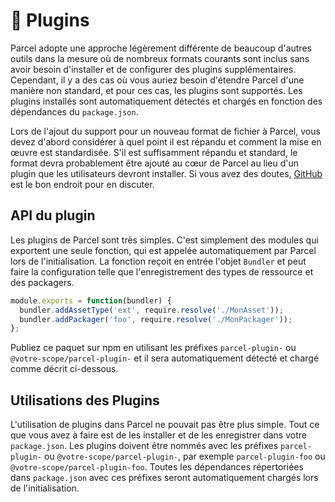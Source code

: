 # 🔌 Plugins

Parcel adopte une approche légèrement différente de beaucoup d'autres outils dans la mesure où de nombreux formats courants sont inclus sans avoir besoin d'installer et de configurer des plugins supplémentaires. Cependant, il y a des cas où vous auriez besoin d'étendre Parcel d'une manière non standard, et pour ces cas, les plugins sont supportés. Les plugins installés sont automatiquement détectés et chargés en fonction des dépendances du `package.json`.

Lors de l'ajout du support pour un nouveau format de fichier à Parcel, vous devez d'abord considérer à quel point il est répandu et comment la mise en œuvre est standardisée. S'il est suffisamment répandu et standard, le format devra probablement être ajouté au cœur de Parcel au lieu d'un plugin que les utilisateurs devront installer. Si vous avez des doutes, [GitHub](https://github.com/parcel-bundler/parcel/issues) est le bon endroit pour en discuter.

## API du plugin

Les plugins de Parcel sont très simples. C'est simplement des modules qui exportent une seule fonction, qui est appelée automatiquement par Parcel lors de l'initialisation. La fonction reçoit en entrée l'objet `Bundler` et peut faire la configuration telle que l'enregistrement des types de ressource et des packagers.

```javascript
module.exports = function(bundler) {
  bundler.addAssetType('ext', require.resolve('./MonAsset'));
  bundler.addPackager('foo', require.resolve('./MonPackager'));
};
```

Publiez ce paquet sur npm en utilisant les préfixes `parcel-plugin-` ou `@votre-scope/parcel-plugin-` et il sera automatiquement détecté et chargé comme décrit ci-dessous.

## Utilisations des Plugins

L'utilisation de plugins dans Parcel ne pouvait pas être plus simple. Tout ce que vous avez à faire est de les installer et de les enregistrer dans votre `package.json`. Les plugins doivent être nommés avec les préfixes `parcel-plugin-` ou `@votre-scope/parcel-plugin-`, par exemple `parcel-plugin-foo` ou `@votre-scope/parcel-plugin-foo`. Toutes les dépendances répertoriées dans `package.json` avec ces préfixes seront automatiquement chargés lors de l'initialisation.
